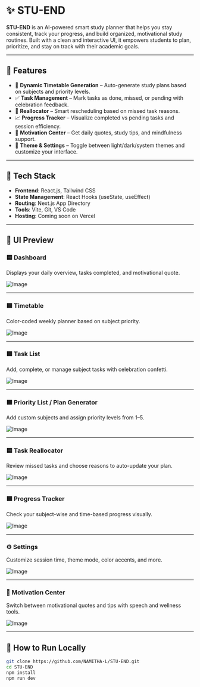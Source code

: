 # ✨ STU-END

**STU-END** is an AI-powered smart study planner that helps you stay consistent, track your progress, and build organized, motivational study routines. Built with a clean and interactive UI, it empowers students to plan, prioritize, and stay on track with their academic goals.

---

## 🔧 Features

- 📅 **Dynamic Timetable Generation** – Auto-generate study plans based on subjects and priority levels.
- ✅ **Task Management** – Mark tasks as done, missed, or pending with celebration feedback.
- 🔁 **Reallocator** – Smart rescheduling based on missed task reasons.
- 📈 **Progress Tracker** – Visualize completed vs pending tasks and session efficiency.
- 💬 **Motivation Center** – Get daily quotes, study tips, and mindfulness support.
- 🎨 **Theme & Settings** – Toggle between light/dark/system themes and customize your interface.

---

## 🚀 Tech Stack

- **Frontend**: React.js, Tailwind CSS
- **State Management**: React Hooks (useState, useEffect)
- **Routing**: Next.js App Directory
- **Tools**: Vite, Git, VS Code
- **Hosting**: Coming soon on Vercel

---

## 📸 UI Preview

### 🟨 Dashboard  
Displays your daily overview, tasks completed, and motivational quote.

![Image](https://github.com/user-attachments/assets/4febd5a4-c0b1-466e-b50f-f5fa62c605c8)

---

### 🟦 Timetable  
Color-coded weekly planner based on subject priority.

![Image](https://github.com/user-attachments/assets/02adae1b-96a6-46ee-b828-33b38a9dcda7)

---

### 🟪 Task List  
Add, complete, or manage subject tasks with celebration confetti.

![Image](https://github.com/user-attachments/assets/8c22c7da-c60e-4c47-affe-5b5b64c36389)

---

### 🟫 Priority List / Plan Generator  
Add custom subjects and assign priority levels from 1–5.

![Image](https://github.com/user-attachments/assets/6a72313b-b331-4887-985f-077c33d8862a)

---

### 🟨 Task Reallocator  
Review missed tasks and choose reasons to auto-update your plan.

![Image](https://github.com/user-attachments/assets/936aee32-44e6-462f-bdde-ae91c47045cc)

---

### 🟩 Progress Tracker  
Check your subject-wise and time-based progress visually.

![Image](https://github.com/user-attachments/assets/cf10fb66-1192-4acf-b63f-77a14196578d)

---

### ⚙️ Settings  
Customize session time, theme mode, color accents, and more.

![Image](https://github.com/user-attachments/assets/af48bdab-c229-4499-97e5-be8e2dd974e2)

---

### 💛 Motivation Center  
Switch between motivational quotes and tips with speech and wellness tools.

![Image](https://github.com/user-attachments/assets/5a1293a0-25c0-4ed1-a043-006c3f2dbb25)

---

## 📍 How to Run Locally

```bash
git clone https://github.com/NAMITHA-L/STU-END.git
cd STU-END
npm install
npm run dev
